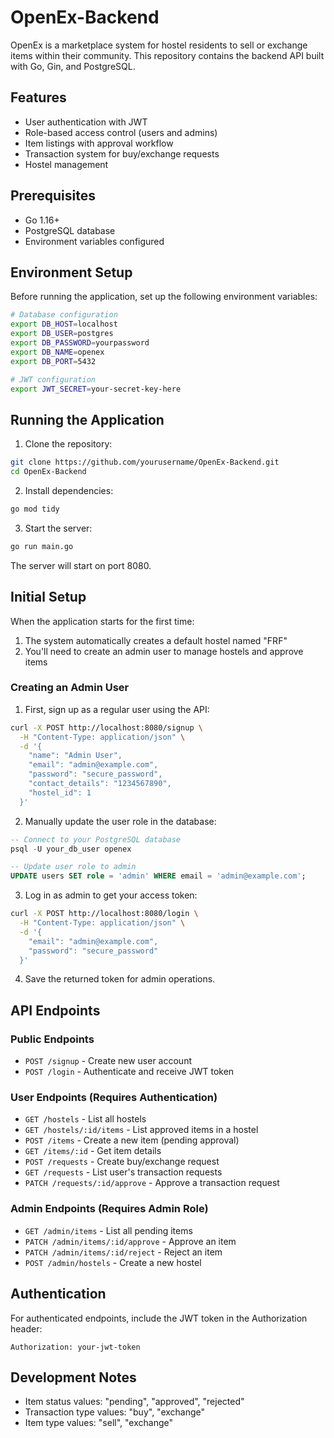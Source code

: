 # OpenEx-Backend

OpenEx is a marketplace system for hostel residents to sell or exchange items within their community. This repository contains the backend API built with Go, Gin, and PostgreSQL.

## Features

- User authentication with JWT
- Role-based access control (users and admins)
- Item listings with approval workflow
- Transaction system for buy/exchange requests
- Hostel management

## Prerequisites

- Go 1.16+
- PostgreSQL database
- Environment variables configured

## Environment Setup

Before running the application, set up the following environment variables:

```bash
# Database configuration
export DB_HOST=localhost
export DB_USER=postgres
export DB_PASSWORD=yourpassword
export DB_NAME=openex
export DB_PORT=5432

# JWT configuration
export JWT_SECRET=your-secret-key-here
```

## Running the Application

1. Clone the repository:
```bash
git clone https://github.com/yourusername/OpenEx-Backend.git
cd OpenEx-Backend
```

2. Install dependencies:
```bash
go mod tidy
```

3. Start the server:
```bash
go run main.go
```

The server will start on port 8080.

## Initial Setup

When the application starts for the first time:

1. The system automatically creates a default hostel named "FRF"
2. You'll need to create an admin user to manage hostels and approve items

### Creating an Admin User

1. First, sign up as a regular user using the API:

```bash
curl -X POST http://localhost:8080/signup \
  -H "Content-Type: application/json" \
  -d '{
    "name": "Admin User",
    "email": "admin@example.com",
    "password": "secure_password",
    "contact_details": "1234567890",
    "hostel_id": 1
  }'
```

2. Manually update the user role in the database:

```sql
-- Connect to your PostgreSQL database
psql -U your_db_user openex

-- Update user role to admin
UPDATE users SET role = 'admin' WHERE email = 'admin@example.com';
```

3. Log in as admin to get your access token:

```bash
curl -X POST http://localhost:8080/login \
  -H "Content-Type: application/json" \
  -d '{
    "email": "admin@example.com",
    "password": "secure_password"
  }'
```

4. Save the returned token for admin operations.

## API Endpoints

### Public Endpoints

- `POST /signup` - Create new user account
- `POST /login` - Authenticate and receive JWT token

### User Endpoints (Requires Authentication)

- `GET /hostels` - List all hostels
- `GET /hostels/:id/items` - List approved items in a hostel
- `POST /items` - Create a new item (pending approval)
- `GET /items/:id` - Get item details
- `POST /requests` - Create buy/exchange request
- `GET /requests` - List user's transaction requests
- `PATCH /requests/:id/approve` - Approve a transaction request

### Admin Endpoints (Requires Admin Role)

- `GET /admin/items` - List all pending items
- `PATCH /admin/items/:id/approve` - Approve an item
- `PATCH /admin/items/:id/reject` - Reject an item
- `POST /admin/hostels` - Create a new hostel

## Authentication

For authenticated endpoints, include the JWT token in the Authorization header:

```
Authorization: your-jwt-token
```

## Development Notes

- Item status values: "pending", "approved", "rejected"
- Transaction type values: "buy", "exchange"
- Item type values: "sell", "exchange"